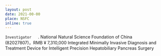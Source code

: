 ```yaml
---
layout: post
date: 2021-00-00
place: NSFC
inline: true
---
```


`Investigator	`.
National Natural Science Foundation of China (82027807)，RMB ¥ 7,310,000
Integrated Minimally Invasive Diagnosis and Treatment Device for Intelligent Precision Hepatobiliary Pancreas Surgery
